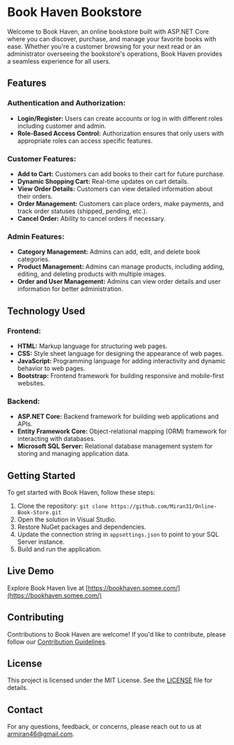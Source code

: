 # Book Haven Bookstore

Welcome to Book Haven, an online bookstore built with ASP.NET Core where you can discover, purchase, and manage your favorite books with ease. Whether you're a customer browsing for your next read or an administrator overseeing the bookstore's operations, Book Haven provides a seamless experience for all users.

## Features

### Authentication and Authorization:
- **Login/Register:** Users can create accounts or log in with different roles including customer and admin.
- **Role-Based Access Control:** Authorization ensures that only users with appropriate roles can access specific features.

### Customer Features:
- **Add to Cart:** Customers can add books to their cart for future purchase.
- **Dynamic Shopping Cart:** Real-time updates on cart details.
- **View Order Details:** Customers can view detailed information about their orders.
- **Order Management:** Customers can place orders, make payments, and track order statuses (shipped, pending, etc.).
- **Cancel Order:** Ability to cancel orders if necessary.

### Admin Features:
- **Category Management:** Admins can add, edit, and delete book categories.
- **Product Management:** Admins can manage products, including adding, editing, and deleting products with multiple images.
- **Order and User Management:** Admins can view order details and user information for better administration.

## Technology Used

### Frontend:
- **HTML:** Markup language for structuring web pages.
- **CSS:** Style sheet language for designing the appearance of web pages.
- **JavaScript:** Programming language for adding interactivity and dynamic behavior to web pages.
- **Bootstrap:** Frontend framework for building responsive and mobile-first websites.

### Backend:
- **ASP.NET Core:** Backend framework for building web applications and APIs.
- **Entity Framework Core:** Object-relational mapping (ORM) framework for interacting with databases.
- **Microsoft SQL Server:** Relational database management system for storing and managing application data.

## Getting Started

To get started with Book Haven, follow these steps:

1. Clone the repository: `git clone https://github.com/Miran31/Online-Book-Store.git`
2. Open the solution in Visual Studio.
3. Restore NuGet packages and dependencies.
4. Update the connection string in `appsettings.json` to point to your SQL Server instance.
5. Build and run the application.

## Live Demo

Explore Book Haven live at [https://bookhaven.somee.com/](https://bookhaven.somee.com/)

## Contributing

Contributions to Book Haven are welcome! If you'd like to contribute, please follow our [Contribution Guidelines](CONTRIBUTING.md).

## License

This project is licensed under the MIT License. See the [LICENSE](LICENSE.txt) file for details.

## Contact

For any questions, feedback, or concerns, please reach out to us at [armiran46@gmail.com](mailto:armiran46@gmail.com).
